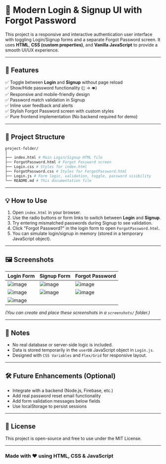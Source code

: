 # 🔐 Modern Login & Signup UI with Forgot Password

This project is a responsive and interactive authentication user interface with toggling Login/Signup forms and a separate Forgot Password screen. It uses **HTML**, **CSS (custom properties)**, and **Vanilla JavaScript** to provide a smooth UI/UX experience.

---

## 🎯 Features

✅ Toggle between **Login** and **Signup** without page reload  
✅ Show/Hide password functionality (`🙈` → `👁️`)  
✅ Responsive and mobile-friendly design  
✅ Password match validation in Signup  
✅ Inline user feedback and alerts  
✅ Stylish Forgot Password screen with custom styles  
✅ Pure frontend implementation (No backend required for demo)

---

## 📁 Project Structure

```bash
project-folder/
│
├── index.html # Main Login/Signup HTML file
├── ForgotPassword.html # Forgot Password screen
├── Login.css # Styles for index.html
├── ForgotPassword.css # Styles for ForgotPassword.html
├── Login.js # Form logic, validation, toggle, password visibility
└── README.md # This documentation file

```

---

## 💡 How to Use

1. Open `index.html` in your browser.
2. Use the radio buttons or form links to switch between **Login** and **Signup**.
3. Try entering mismatched passwords during Signup to see validation.
4. Click "Forgot Password?" in the login form to open `ForgotPassword.html`.
5. You can simulate login/signup in memory (stored in a temporary JavaScript object).

---

## 🖼 Screenshots

| Login Form | Signup Form | Forgot Password |
|------------|-------------|-----------------|
| ![image](https://github.com/user-attachments/assets/e947ba0d-86ac-4c64-b490-9351d883a0b3) | ![image](https://github.com/user-attachments/assets/d82071ca-a17c-4172-982f-72bdb53d8a62) | ![image](https://github.com/user-attachments/assets/f62a7c62-c330-43b7-89b6-7e350abab18c)
| ![image](https://github.com/user-attachments/assets/ba3cf96a-650e-4583-9aee-3fc4ffb70d70) | ![image](https://github.com/user-attachments/assets/275bf78f-4ce6-4478-bcea-81b3649c314f) | ![image](https://github.com/user-attachments/assets/7dedbe5f-2775-4f31-a7b2-017312f728ca)
| ![image](https://github.com/user-attachments/assets/d8a68d44-ff35-42d2-8ddf-87c34b82a2ac) 

_(You can create and place these screenshots in a `screenshots/` folder.)_

---

## 🧪 Notes

- No real database or server-side logic is included.
- Data is stored temporarily in the `userDB` JavaScript object in `Login.js`.
- Designed with `CSS Variables` and `Flex/Grid` for responsive layout.

---

## 🛠️ Future Enhancements (Optional)

- Integrate with a backend (Node.js, Firebase, etc.)
- Add real password reset email functionality
- Add form validation messages below fields
- Use localStorage to persist sessions

---

## 📄 License

This project is open-source and free to use under the MIT License.

---

### Made with ❤ using HTML, CSS & JavaScript
